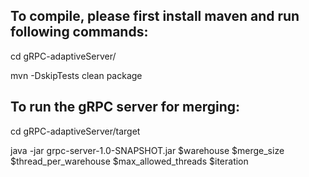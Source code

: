 ## To compile, please first install maven and run following commands:

cd gRPC-adaptiveServer/

mvn -DskipTests clean package

## To run the gRPC server for merging:

cd gRPC-adaptiveServer/target

java -jar grpc-server-1.0-SNAPSHOT.jar $warehouse $merge_size $thread_per_warehouse $max_allowed_threads $iteration